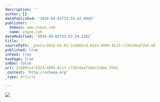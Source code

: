 ```yaml
---
description: ''
author: []
datePublished: '2016-04-01T23:55:42.894Z'
publisher:
  domain: www.vogue.com
  name: vogue.com
dateModified: '2016-04-01T23:52:24.216Z'
title: ''
sourcePath: _posts/2016-04-01-314003cd-8324-4899-8c13-c7262daaf1bd.md
published: true
inFeed: true
hasPage: true
inNav: false
url: 314003cd-8324-4899-8c13-c7262daaf1bd/index.html
_context: 'http://schema.org'
_type: Article

---
```

![](http://media.vogue.com/r/h_660,w_440/2016/04/01/00-white-eyeliner.jpg)